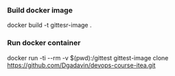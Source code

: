 ### Build docker image

docker build -t gittesr-image .

### Run docker container

docker run -ti --rm -v $(pwd):/gittest gittest-image clone https://github.com/Dgadavin/devops-course-itea.git


